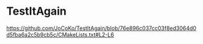 # TestItAgain
https://github.com/JoCoKo/TestItAgain/blob/76e896c037cc03f8ed3064d0d5fba6a2c5b9cb5c/CMakeLists.txt#L2-L6
